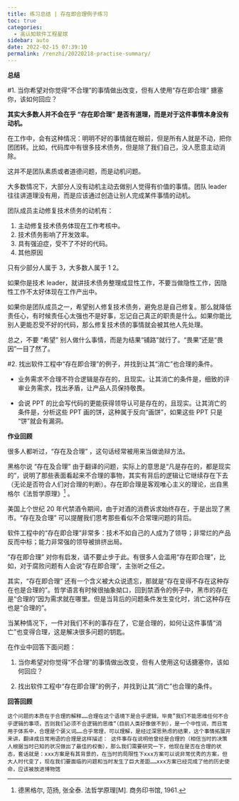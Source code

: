 ```yaml
---
title: 练习总结 | 存在即合理例子练习
toc: true
categories: 
  - 高认知软件工程星球
sidebar: auto
date: 2022-02-15 07:39:10
permalink: /renzhi/20220218-practise-summary/
---
```


**总结**

#1. 当你希望对你觉得“不合理”的事情做出改变，但有人使用“存在即合理” 搪塞你，该如何回应？

**其实大多数人并不会在乎 “存在即合理” 是否有道理，而是对于这件事情本身没有动机。**

在工作中，会有这种情况：明明不好的事情就在眼前，但是所有人就是不动，把你团团转。比如，代码库中有很多技术债务，但是除了我们自己，没人愿意主动消除。

这并不是团队素质或者道德问题，而是动机问题。

大多数情况下，大部分人没有动机主动去做别人觉得有价值的事情。团队 leader 往往讲道理没有用，而是应该通过创造让别人完成某件事情的动机。

团队成员主动修复技术债务的动机有：

1. 主动修复技术债务体现在工作考核中。
2. 技术债务影响了开发效率。
3. 具有强迫症，受不了不好的代码。
4. 其他原因

只有少部分人属于 3，大多数人属于 1 2。

如果你是技术 leader，就讲技术债务整理成显性工作，不要当做隐性工作，因隐性工作不太好体现在工作产出中。

如果你是团队成员之一，希望别人修复技术债务，避免总是自己修复。那么就降低责任心，有时候责任心太强也不是好事，忘记自己真正的职责是什么。如果你能比别人更能忍受不好的代码，那么修复技术债的事情就会被其他人先处理。

总之，不要 “希望” 别人做什么事情，而是为结果“铺路”就行了。“畏果”还是“畏因”一目了然了。

#2. 找出软件工程中“存在即合理”的例子，并找到让其“消亡”也合理的条件。

- 业务需求不合理不符合逻辑是存在的，且现实。让其消亡的条件是，细致的评审业务需求，找出矛盾，让产品人员保持敬畏。

- 会说 PPT 的比会写代码的更能获得领导认可是存在的，且现实。让其消亡的条件是，分析这些 PPT 画的饼，这种属于反向“画饼”，如果这些 PPT 只是 “饼”就会有漏洞。


**作业回顾**

很多人都听过，“存在及合理” ，这句话经常被用来当做诡辩方法。

黑格尔说 “存在及合理” 由于翻译的问题，实际上的意思是“凡是存在的，都是现实的”，说明了那些表面看起来不合理的事物，其实有背后的逻辑让它继续存在下去（无论是否符合人们对合理的判断）。存在即合理是客观唯心主义的理论，出自黑格尔《法哲学原理》[^1] 。

美国上个世纪 20 年代禁酒令期间，由于对酒的消费诉求始终存在，于是出现了黑市。“存在及合理” 可以提醒我们思考那些看似不合常理问题的背后。

软件工程中的“存在即合理”非常多：技术不如自己的人成为了领导；非常烂的产品反而中标；能力非常强的领导被排挤出局。

“存在即合理” 对你有启发，请不要止步于此。有很多人会滥用“存在即合理”，比如，对于腐败问题有人会说“存在即合理”，主张听之任之。

其实，“存在即合理” 还有一个含义被大众说遗忘，那就是“存在变得不存在这种存在也是合理的”。哲学语言有时候很抽象拗口，回到禁酒令的例子中，黑市的存在是“合理的”因为需求就在哪里。但是当背后的问题条件发生变化时，消亡这种存在也是“合理的”。

当某种情况下，一件对我们不利的事存在了，它是合理的，如何让这件事情“消亡”也变得合理，这是解决很多问题的钥匙。

在作业中回答下面问题：

1. 当你希望对你觉得“不合理”的事情做出改变，但有人使用这句话搪塞你，该如何回应？

2. 找出软件工程中“存在即合理”的例子，并找到让其“消亡”也合理的条件。

[^1]: 德黑格尔, 范扬, 张全泰. 法哲学原理[M]. 商务印书馆, 1961.

**回答回顾**

```
这个问题的本质在于合理的解释……合理在这个语境下是合乎逻辑，毕竟”我们不能思维任何不合乎逻辑的事项，否则我们必须不合逻辑的思维“（目前人类好像做不到），是一个中性词，而日常用于体系中，合理是个褒义词……合乎常理，可以理解，是经过深思熟虑的结果，这个事情拓展开来讲，翻译成日常用语的合理是这样描述： 这件事存在说明他曾经是合理的（相信当时的决策人根据当时已知的状况做出了最佳的权衡），那么我们需要研究一下，他现在是否在合理的状态，套话就是：xxx方案是有其背景的，在当时的局限性下xxx方案可以说非常优秀的方案，但大人时代变了，现在我们要面临的问题和当时发生了巨大差距……xxx方案已经完成了他的历史使命，应该被放进博物馆
```
